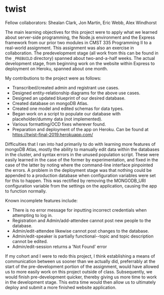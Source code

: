 # twist
Fellow collaborators:  Shealan Clark, Jon Martin, Eric Webb, Alex Windhorst

The main learning objectives for this project were to apply what we learned about server-side programming, the Node.js environment and the Express framework from our prior two modules in CMST 335 Programming II to a real-world assignment.  This assignment was also an exercise in collaboration.  The predevelopment stage (all work from this can be found in the `_PREBUILD` directory) spanned about two-and-a-half weeks.  The actual development stage, from beginning work on the website within Express to deployment on Heroku, spanned about one month.

My contributions to the project were as follows:
- Transcribed/created admin and registrant use cases.
- Designed entity-relationship diagrams for the above use cases.
- Designed an updated blueprint of our desired database.
- Created database on mongoDB Atlas.
- Created one model and edited schemas for data types.
- Began work on a script to populate our database with placeholder/dummy data (not implemented).
- Various formatting/OCD fixes wherever found.
- Preparation and deployment of the app on Heroku.  Can be found at https://twist-final-2019.herokuapp.com/

Difficulties that I ran into had primarily to do with learning more features of mongoDB Atlas, mostly the ability to manually edit data within the databases in the cluster, and syntax errors in the unused population script.  These were easily learned in the case of the former by experimentation, and fixed in the case of the latter by noting where the command-line interface pinpointed the errors.  A problem in the deployment stage was that nothing could be appended to a production database when configuration variables were set for this to happen.  This was rectified by removing the MONGODB_URI configuration variable from the settings on the application, causing the app to function normally.

Known incomplete features include:
- There is no error message for inputting incorrect credentials when attempting to log in.
- Registration and Admin/add-attendee cannot post new people to the database.
- Admin/edit-attendee likewise cannot post changes to the database.
- Admin/edit-speaker is partially functional--topic and topic description cannot be edited.
- Admin/edit-session returns a 'Not Found' error

If my cohort and I were to redo this project, I think establishing a means of communication between us sooner than we actually did, preferrably at the start of the pre-development portion of the assignment, would have allowed us to more easily work on this project outside of class.  Subsequently, we would finish pre-development quicker, thereby giving us more time to work in the development stage.  This extra time would then allow us to ultimately deploy and submit a more finished website application.
